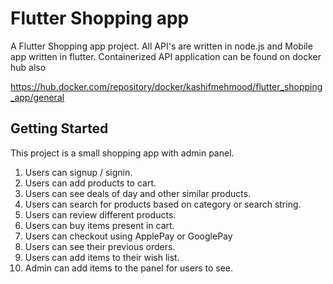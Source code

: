 # Flutter Shopping app

A Flutter Shopping app project.
All API's are written in node.js and Mobile app written in flutter.
Containerized API application can be found on docker hub also

https://hub.docker.com/repository/docker/kashifmehmood/flutter_shopping_app/general

## Getting Started

This project is a small shopping app with admin panel.
 1. Users can signup / signin.
 2. Users can add products to cart.
 3. Users can see deals of day and other similar products.
 4. Users can search for products based on category or search string.
 5. Users can review different products.
 6. Users can buy items present in cart.
 7. Users can checkout using ApplePay or GooglePay
 8. Users can see their previous orders.
 9. Users can add items to their wish list.
 10. Admin can add items to the panel for users to see.
     
